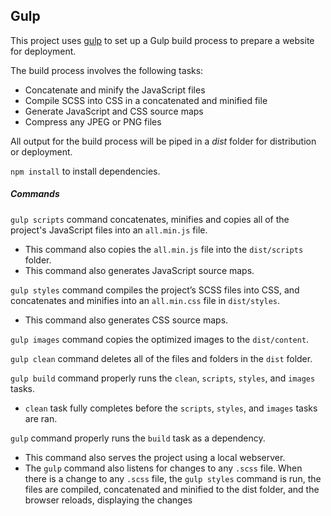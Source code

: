 ## Gulp

This project uses [gulp](https://gulpjs.com/) to set up a Gulp build process to prepare a website for deployment.

The build process involves the following tasks:
* Concatenate and minify the JavaScript files
* Compile SCSS into CSS in a concatenated and minified file
* Generate JavaScript and CSS source maps
* Compress any JPEG or PNG files

All output for the build process will be piped in a *dist* folder for distribution or deployment.


`npm install` to install dependencies.


##### Commands 
`gulp scripts` command concatenates, minifies and copies all of the project's JavaScript files into an `all.min.js` file.
* This command also copies the `all.min.js` file into the `dist/scripts` folder. 
* This command also generates JavaScript source maps.

`gulp styles` command compiles the project’s SCSS files into CSS, and concatenates and minifies into an `all.min.css` file in `dist/styles`.
* This command also generates CSS source maps.

`gulp images` command copies the optimized images to the `dist/content`.

`gulp clean` command deletes all of the files and folders in the `dist` folder.

`gulp build` command properly runs the `clean`, `scripts`, `styles`, and `images` tasks.
* `clean` task fully completes before the `scripts`, `styles`, and `images` tasks are ran.

`gulp` command properly runs the `build` task as a dependency.
* This command also serves the project using a local webserver.
* The `gulp` command also listens for changes to any `.scss` file. When there is a change to any `.scss` file, the `gulp styles` command is run, the files are compiled, concatenated and minified to the dist folder, and the browser reloads, displaying the changes
